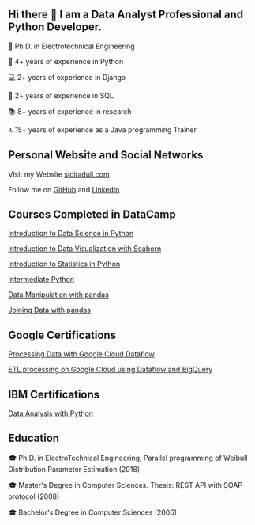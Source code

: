 

## Hi there 👋 I am a Data Analyst Professional and Python Developer.

🔭 Ph.D. in Electrotechnical Engineering

🐍 4+ years of experience in Python

💻 2+ years of experience in Django

🔎 2+ years of experience in SQL

📚 8+ years of experience in research

🔝 15+ years of experience as a Java programming Trainer


## Personal Website and Social Networks
Visit my Website <a href='https://siditaduli.com/en/home/'>siditaduli.com </a>

Follow me on <a href='https://github.com/siditaduli'>GitHub</a> and <a href='https://www.linkedin.com/in/sidita-duli-b03ab07/'>LinkedIn</a>

## Courses Completed in DataCamp

<a href='https://www.datacamp.com/statement-of-accomplishment/course/0b6cb76ce1bb314ac3c32192db8b8b0c3cbbe93a'>Introduction to Data Science in Python</a>

<a href='https://www.datacamp.com/statement-of-accomplishment/course/e3b53cc289d07ff8c21d8464efb03b959ca96a58'>Introduction to Data Visualization with Seaborn</a>

<a href='https://www.datacamp.com/statement-of-accomplishment/course/75547509d88e7e581424563ae1686556923a5413'>Introduction to Statistics in Python</a>

<a href='https://www.datacamp.com/statement-of-accomplishment/course/135fd108a90b61a6093a4438772de44923fe00c6'>Intermediate Python</a>

<a href='https://www.datacamp.com/statement-of-accomplishment/course/6a893196a63d93b74ae396fd27c5a5ff5da03c90'>Data Manipulation with pandas</a>

<a href='https://www.datacamp.com/statement-of-accomplishment/course/a13576c58e27bba21a8ca664460ba944e4f62f72'>Joining Data with pandas</a>

## Google Certifications

<a href='https://coursera.org/share/647c72c3f608e872716f8923cae4ff68'>Processing Data with Google Cloud Dataflow</a>

<a href='https://coursera.org/share/4f347f809790c38559fd8ac36ba15d12'>ETL processing on Google Cloud using Dataflow and BigQuery</a>

## IBM Certifications

<a href='https://coursera.org/share/475df3c98a68c27342c7c965be72fa4c'>Data Analysis with Python</a>

## Education
🎓 Ph.D. in ElectroTechnical Engineering, Parallel programming of Weibull Distribution Parameter Estimation (2018)

🎓 Master's Degree in Computer Sciences. Thesis: REST API with SOAP protocol (2008)

🎓 Bachelor's Degree in Computer Sciences (2006)
